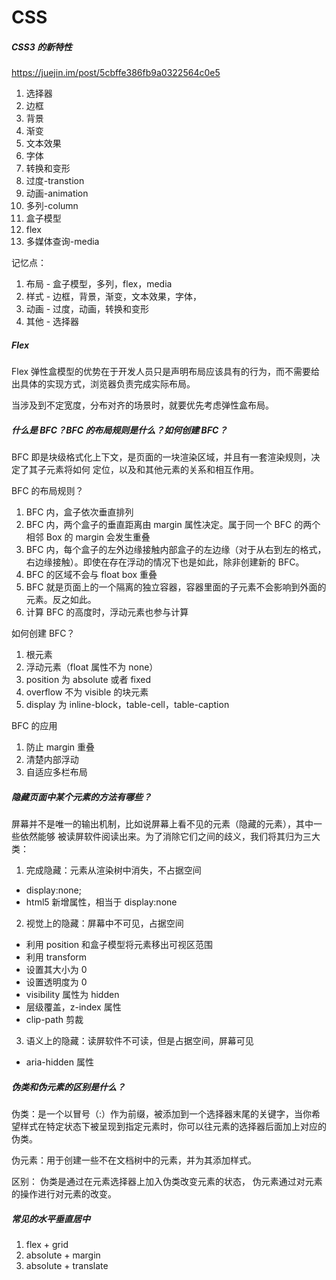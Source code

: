 # CSS

##### CSS3 的新特性

https://juejin.im/post/5cbffe386fb9a0322564c0e5

1. 选择器
2. 边框
3. 背景
4. 渐变
5. 文本效果
6. 字体
7. 转换和变形
8. 过度-transtion
9. 动画-animation
10. 多列-column
11. 盒子模型
12. flex
13. 多媒体查询-media

记忆点：

1. 布局 - 盒子模型，多列，flex，media
2. 样式 - 边框，背景，渐变，文本效果，字体，
3. 动画 - 过度，动画，转换和变形
4. 其他 - 选择器

##### Flex

Flex 弹性盒模型的优势在于开发人员只是声明布局应该具有的行为，而不需要给出具体的实现方式，浏览器负责完成实际布局。

当涉及到不定宽度，分布对齐的场景时，就要优先考虑弹性盒布局。

##### 什么是 BFC？BFC 的布局规则是什么？如何创建 BFC？

BFC 即是块级格式化上下文，是页面的一块渲染区域，并且有一套渲染规则，决定了其子元素将如何
定位，以及和其他元素的关系和相互作用。

BFC 的布局规则？

1. BFC 内，盒子依次垂直排列
2. BFC 内，两个盒子的垂直距离由 margin 属性决定。属于同一个 BFC 的两个相邻 Box 的 margin 会发生重叠
3. BFC 内，每个盒子的左外边缘接触内部盒子的左边缘（对于从右到左的格式，右边缘接触）。即使在存在浮动的情况下也是如此，除非创建新的 BFC。
4. BFC 的区域不会与 float box 重叠
5. BFC 就是页面上的一个隔离的独立容器，容器里面的子元素不会影响到外面的元素。反之如此。
6. 计算 BFC 的高度时，浮动元素也参与计算

如何创建 BFC？

1. 根元素
2. 浮动元素（float 属性不为 none）
3. position 为 absolute 或者 fixed
4. overflow 不为 visible 的块元素
5. display 为 inline-block，table-cell，table-caption

BFC 的应用

1. 防止 margin 重叠
2. 清楚内部浮动
3. 自适应多栏布局

##### 隐藏页面中某个元素的方法有哪些？

屏幕并不是唯一的输出机制，比如说屏幕上看不见的元素（隐藏的元素），其中一些依然能够
被读屏软件阅读出来。为了消除它们之间的歧义，我们将其归为三大类：

1. 完成隐藏：元素从渲染树中消失，不占据空间

- display:none;
- html5 新增属性，相当于 display:none

2. 视觉上的隐藏：屏幕中不可见，占据空间

- 利用 position 和盒子模型将元素移出可视区范围
- 利用 transform
- 设置其大小为 0
- 设置透明度为 0
- visibility 属性为 hidden
- 层级覆盖，z-index 属性
- clip-path 剪裁

3. 语义上的隐藏：读屏软件不可读，但是占据空间，屏幕可见

- aria-hidden 属性

##### 伪类和伪元素的区别是什么？

伪类：是一个以冒号（:）作为前缀，被添加到一个选择器末尾的关键字，当你希望样式在特定状态下被呈现到指定元素时，你可以往元素的选择器后面加上对应的伪类。

伪元素：用于创建一些不在文档树中的元素，并为其添加样式。

区别：
伪类是通过在元素选择器上加入伪类改变元素的状态，
伪元素通过对元素的操作进行对元素的改变。

##### 常见的水平垂直居中

1. flex + grid
2. absolute + margin
3. absolute + translate
